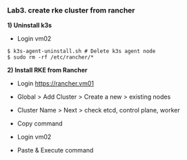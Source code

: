### Lab3. create rke cluster from rancher

**1) Uninstall k3s**

- Login vm02

~~~
$ k3s-agent-uninstall.sh # Delete k3s agent node
$ sudo rm -rf /etc/rancher/* 
~~~

**2) Install RKE from Rancher**

- Login https://rancher.vm01

- Global > Add Cluster > Create a new > existing nodes
- Cluster Name > Next > check etcd, control plane, worker
- Copy command
- Login vm02
- Paste & Execute command

